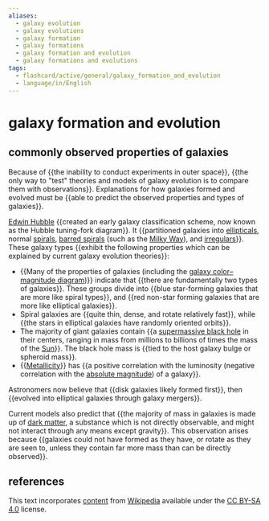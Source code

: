 ```yaml
---
aliases:
  - galaxy evolution
  - galaxy evolutions
  - galaxy formation
  - galaxy formations
  - galaxy formation and evolution
  - galaxy formations and evolutions
tags:
  - flashcard/active/general/galaxy_formation_and_evolution
  - language/in/English
---
```


# galaxy formation and evolution

## commonly observed properties of galaxies

Because of {{the inability to conduct experiments in outer space}}, {{the only way to "test" theories and models of galaxy evolution is to compare them with observations}}. Explanations for how galaxies formed and evolved must be {{able to predict the observed properties and types of galaxies}}. <!--SR:!2024-10-10,40,290!2024-10-29,54,310!2024-09-08,17,290-->

[Edwin Hubble](Edwin%20Hubble.md) {{created an early galaxy classification scheme, now known as the Hubble tuning-fork diagram}}. It {{partitioned galaxies into [ellipticals](elliptical%20galaxy.md), normal [spirals](spiral%20galaxy.md), [barred spirals](barred%20spiral%20galaxy.md) (such as the [Milky Way](Milky%20Way.md)), and [irregulars](irregular%20galaxy.md)}}. These galaxy types {{exhibit the following properties which can be explained by current galaxy evolution theories}}: <!--SR:!2024-09-30,32,270!2024-09-30,30,270!2024-11-09,64,310-->

- {{Many of the properties of galaxies (including the [galaxy color–magnitude diagram](galaxy%20color–magnitude%20diagram.md))}} indicate that {{there are fundamentally two types of galaxies}}. These groups divide into {{blue star-forming galaxies that are more like spiral types}}, and {{red non-star forming galaxies that are more like elliptical galaxies}}.
- Spiral galaxies are {{quite thin, dense, and rotate relatively fast}}, while {{the stars in elliptical galaxies have randomly oriented orbits}}.
- The majority of giant galaxies contain {{a [supermassive black hole](supermassive%20black%20hole.md) in their centers, ranging in mass from millions to billions of times the mass of the [Sun](Sun.md)}}. The black hole mass is {{tied to the host galaxy bulge or spheroid mass}}.
- {{[Metallicity](metallicity.md)}} has {{a positive correlation with the luminosity (negative correlation with the [absolute magnitude](absolute%20magnitude.md)) of a galaxy}}. <!--SR:!2024-11-08,62,310!2024-10-22,50,290!2024-10-03,35,270!2024-09-19,23,270!2024-10-03,34,270!2024-09-13,17,250!2024-11-04,59,310!2024-10-25,51,310!2024-10-07,37,290!2024-09-08,17,290-->

Astronomers now believe that {{disk galaxies likely formed first}}, then {{evolved into elliptical galaxies through galaxy mergers}}. <!--SR:!2024-10-28,53,310!2024-09-30,29,270-->

Current models also predict that {{the majority of mass in galaxies is made up of [dark matter](dark%20matter.md), a substance which is not directly observable, and might not interact through any means except gravity}}. This observation arises because {{galaxies could not have formed as they have, or rotate as they are seen to, unless they contain far more mass than can be directly observed}}. <!--SR:!2024-10-13,39,290!2024-09-24,26,270-->

## references

This text incorporates [content](https://en.wikipedia.org/wiki/galaxy_formation_and_evolution) from [Wikipedia](Wikipedia.md) available under the [CC BY-SA 4.0](https://creativecommons.org/licenses/by-sa/4.0/) license.
